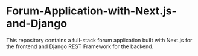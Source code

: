 # Forum-Application-with-Next.js-and-Django
This repository contains a full-stack forum application built with Next.js for the frontend and Django REST Framework for the backend. 
